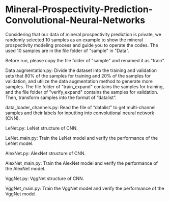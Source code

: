 # Mineral-Prospectivity-Prediction-Convolutional-Neural-Networks
Considering that our data of mineral prospectivity prediction is private, we randomly selected 10 samples as an example to show the mineral prospectivity modeling process and guide you to operate the codes. The used 10 samples are in the file folder of "sample" in "Data".

Before run, please copy the file folder of "sample" and renamed it as "train".

Data augmentation.py:
Divide the dataset into the training and validation sets that 80% of the samples for training and 20% of the samples for validation, and utilize the data augmentation method to generate more samples. The file folder of "train_expand" contains the samples for training, and the file folder of "verify_expand" contains the samples for validation. Then, transform samples into the format of “datalist”.

data_loader_channels.py:
Read the file of “datalist” to get multi-channel samples and their labels for inputting into convolutional neural network (CNN).

LeNet.py: LeNet structure of CNN.

LeNet_main.py: Train the LeNet model and verify the performance of the LeNet model. 

AlexNet.py: AlexNet structure of CNN.

AlexNet_main.py: Train the AlexNet model and verify the performance of the AlexNet model. 

VggNet.py: VggNet structure of CNN.

VggNet_main.py: Train the VggNet model and verify the performance of the VggNet model.
